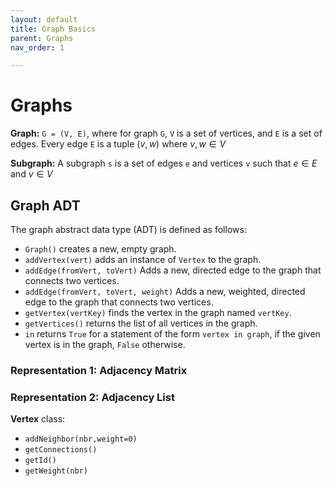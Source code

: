 ```yaml
---
layout: default
title: Graph Basics
parent: Graphs
nav_order: 1

---
```


# Graphs

**Graph:** `G = (V, E)`, where for graph `G`, `V` is a set of vertices, and `E` is a set of edges. Every edge `E` is a tuple $`(v, w)`$ where $v, w \in V$

**Subgraph:** A subgraph `s` is a set of edges `e` and vertices `v` such that $e \in E$ and $v \in V$

## Graph ADT

The graph abstract data type (ADT) is defined as follows:

- `Graph()` creates a new, empty graph.
- `addVertex(vert)` adds an instance of `Vertex` to the graph.
- `addEdge(fromVert, toVert)` Adds a new, directed edge to the graph that connects two vertices.
- `addEdge(fromVert, toVert, weight)` Adds a new, weighted, directed edge to the graph that connects two vertices.
- `getVertex(vertKey)` finds the vertex in the graph named `vertKey`.
- `getVertices()` returns the list of all vertices in the graph.
- `in` returns `True` for a statement of the form `vertex in graph`, if the given vertex is in the graph, `False` otherwise.

### Representation 1: Adjacency Matrix

### Representation 2: Adjacency List

**Vertex** class:

- `addNeighbor(nbr,weight=0)`
- `getConnections()`
- `getId()`
- `getWeight(nbr)`